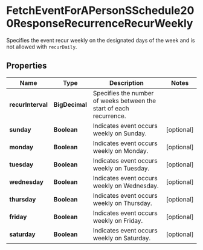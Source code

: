<!--  Copyright 2025 Cisco Systems Inc.

Permission is hereby granted, free of charge, to any person obtaining a copy
of this software and associated documentation files (the "Software"), to deal
in the Software without restriction, including without limitation the rights
to use, copy, modify, merge, publish, distribute, sublicense, and/or sell
copies of the Software, and to permit persons to whom the Software is
furnished to do so, subject to the following conditions:

The above copyright notice and this permission notice shall be included in
all copies or substantial portions of the Software.

THE SOFTWARE IS PROVIDED "AS IS", WITHOUT WARRANTY OF ANY KIND, EXPRESS OR
IMPLIED, INCLUDING BUT NOT LIMITED TO THE WARRANTIES OF MERCHANTABILITY,
FITNESS FOR A PARTICULAR PURPOSE AND NONINFRINGEMENT. IN NO EVENT SHALL THE
AUTHORS OR COPYRIGHT HOLDERS BE LIABLE FOR ANY CLAIM, DAMAGES OR OTHER
LIABILITY, WHETHER IN AN ACTION OF CONTRACT, TORT OR OTHERWISE, ARISING FROM,
OUT OF OR IN CONNECTION WITH THE SOFTWARE OR THE USE OR OTHER DEALINGS IN
THE SOFTWARE.-->


# FetchEventForAPersonSSchedule200ResponseRecurrenceRecurWeekly

Specifies the event recur weekly on the designated days of the week and is not allowed with `recurDaily`.

## Properties

| Name | Type | Description | Notes |
|------------ | ------------- | ------------- | -------------|
|**recurInterval** | **BigDecimal** | Specifies the number of weeks between the start of each recurrence. |  |
|**sunday** | **Boolean** | Indicates event occurs weekly on Sunday. |  [optional] |
|**monday** | **Boolean** | Indicates event occurs weekly on Monday. |  [optional] |
|**tuesday** | **Boolean** | Indicates event occurs weekly on Tuesday. |  [optional] |
|**wednesday** | **Boolean** | Indicates event occurs weekly on Wednesday. |  [optional] |
|**thursday** | **Boolean** | Indicates event occurs weekly on Thursday. |  [optional] |
|**friday** | **Boolean** | Indicates event occurs weekly on Friday. |  [optional] |
|**saturday** | **Boolean** | Indicates event occurs weekly on Saturday. |  [optional] |



